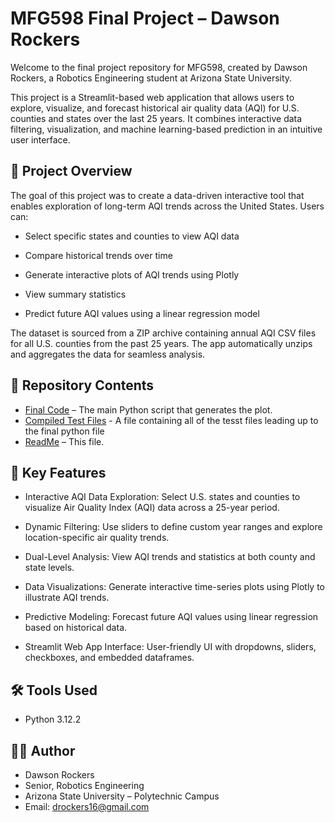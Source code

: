 # MFG598 Final Project – Dawson Rockers

Welcome to the final project repository for MFG598, created by Dawson Rockers, a Robotics Engineering student at Arizona State University.

This project is a Streamlit-based web application that allows users to explore, visualize, and forecast historical air quality data (AQI) for U.S. counties and states over the last 25 years. It combines interactive data filtering, visualization, and machine learning-based prediction in an intuitive user interface.

## 🔧 Project Overview

The goal of this project was to create a data-driven interactive tool that enables exploration of long-term AQI trends across the United States. Users can:

- Select specific states and counties to view AQI data

- Compare historical trends over time

- Generate interactive plots of AQI trends using Plotly

- View summary statistics

- Predict future AQI values using a linear regression model

The dataset is sourced from a ZIP archive containing annual AQI CSV files for all U.S. counties from the past 25 years. The app automatically unzips and aggregates the data for seamless analysis.

## 📁 Repository Contents

- [Final Code](FinalCode.py) – The main Python script that generates the plot.
- [Compiled Test Files](AllTestFiles) - A file containing all of the tesst files leading up to the final python file
- [ReadMe](README.md) – This file.
    
## 📌 Key Features

- Interactive AQI Data Exploration: Select U.S. states and counties to visualize Air Quality Index (AQI) data across a 25-year period.

- Dynamic Filtering: Use sliders to define custom year ranges and explore location-specific air quality trends.

- Dual-Level Analysis: View AQI trends and statistics at both county and state levels.

- Data Visualizations: Generate interactive time-series plots using Plotly to illustrate AQI trends.

- Predictive Modeling: Forecast future AQI values using linear regression based on historical data.

- Streamlit Web App Interface: User-friendly UI with dropdowns, sliders, checkboxes, and embedded dataframes.

## 🛠 Tools Used
    
- Python 3.12.2

## 👨‍🎓 Author

- Dawson Rockers
- Senior, Robotics Engineering
- Arizona State University – Polytechnic Campus
- Email: drockers16@gmail.com
